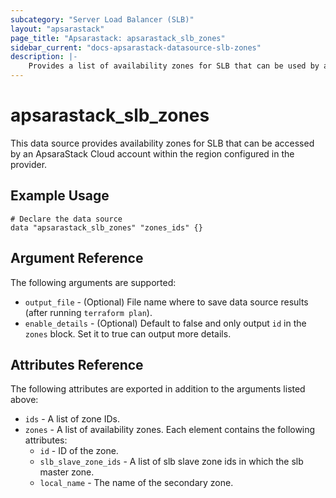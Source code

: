 ```yaml
---
subcategory: "Server Load Balancer (SLB)"
layout: "apsarastack"
page_title: "Apsarastack: apsarastack_slb_zones"
sidebar_current: "docs-apsarastack-datasource-slb-zones"
description: |-
    Provides a list of availability zones for SLB that can be used by an ApsaraStack Cloud account.
---
```


# apsarastack\_slb\_zones

This data source provides availability zones for SLB that can be accessed by an ApsaraStack Cloud account within the region configured in the provider.


## Example Usage

```
# Declare the data source
data "apsarastack_slb_zones" "zones_ids" {}
```

## Argument Reference

The following arguments are supported:

* `output_file` - (Optional) File name where to save data source results (after running `terraform plan`).
* `enable_details` - (Optional) Default to false and only output `id` in the `zones` block. Set it to true can output more details.

## Attributes Reference

The following attributes are exported in addition to the arguments listed above:

* `ids` - A list of zone IDs.
* `zones` - A list of availability zones. Each element contains the following attributes:
  * `id` - ID of the zone.
  * `slb_slave_zone_ids` - A list of slb slave zone ids in which the slb master zone.
   * `local_name` - The name of the secondary zone.
